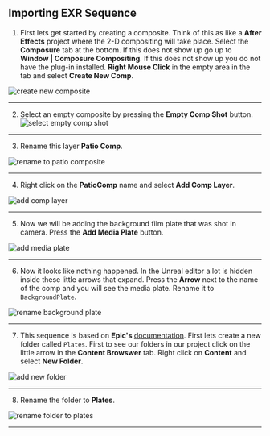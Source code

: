 ## Importing EXR Sequence 

1.  First lets get started by creating a composite.  Think of this as like a **After Effects** project where the 2-D compositing will take place. Select the **Composure** tab at the bottom.  If this does not show up go up to **Window | Composure Compositing**.  If this does not show up you do not have the plug-in installed. **Right Mouse Click** in the empty area in the tab and select **Create New Comp**.

![create new composite](../images/newComp.jpg)

***

2.  Select an empty composite by pressing the **Empty Comp Shot** button.
![select empty comp shot](../images/emptyCompShot.jpg)

***

3. Rename this layer **Patio Comp**.

![rename to patio composite](../images/renamePatioComp.jpg)

***

4.  Right click on the **PatioComp** name and select **Add Comp Layer**.

![add comp layer](../images/addCompLayer.jpg)

***

5. Now we will be adding the background film plate that was shot in camera.  Press the **Add Media Plate** button.

![add media plate](../images/addMediaPlateLayer.jpg)

***

6. Now it looks like nothing happened.  In the Unreal editor a lot is hidden inside these little arrows that expand.  Press the **Arrow** next to the name of the comp and you will see the media plate.  Rename it to `BackgroundPlate`.

![rename background plate](../images/renameBackgroundPlate.jpg)

***

7.  This sequence is based on **Epic's** [documentation](https://docs.unrealengine.com/en-US/WorkingWithMedia/MediaFramework/HowTo/ImgMediaSource/index.html).  First lets create a new folder called `Plates`. First to see our folders in our project click on the little arrow in the **Content Browswer** tab.  Right click on **Content** and select **New Folder**.

![add new folder](../images/addPlateFolder.jpg)

***

8. Rename the folder to **Plates**.

![rename folder to plates](../images/renameToPlates.jpg)

***


